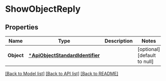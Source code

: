 # ShowObjectReply

## Properties
Name | Type | Description | Notes
------------ | ------------- | ------------- | -------------
**Object** | [***ApiObjectStandardIdentifier**](ApiObjectStandardIdentifier.md) |  | [optional] [default to null]

[[Back to Model list]](../README.md#documentation-for-models) [[Back to API list]](../README.md#documentation-for-api-endpoints) [[Back to README]](../README.md)



